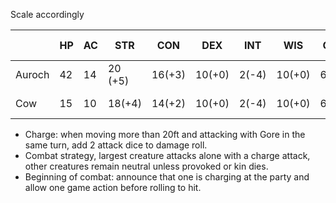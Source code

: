 Scale accordingly

|        | HP  | AC  | STR     | CON    | DEX    | INT   | WIS    | CHA   | AVG dmg    |
| ------ | --- | --- | ------- | ------ | ------ | ----- | ------ | ----- | ---------- |
| Auroch | 42  | 14  | 20 (+5) | 16(+3) | 10(+0) | 2(-4) | 10(+0) | 6(-2) | 14 (2d8+5) |
| Cow    | 15  | 10  | 18(+4)  | 14(+2) | 10(+0) | 2(-4) | 10(+0) | 6(-2) | 7 (1d6+4)  |
- Charge: when moving more than 20ft and attacking with Gore in the same turn, add 2 attack dice to damage roll.
- Combat strategy, largest creature attacks alone with a charge attack, other creatures remain neutral unless provoked or kin dies.
- Beginning of combat: announce that one is charging at the party and allow one game action before rolling to hit.